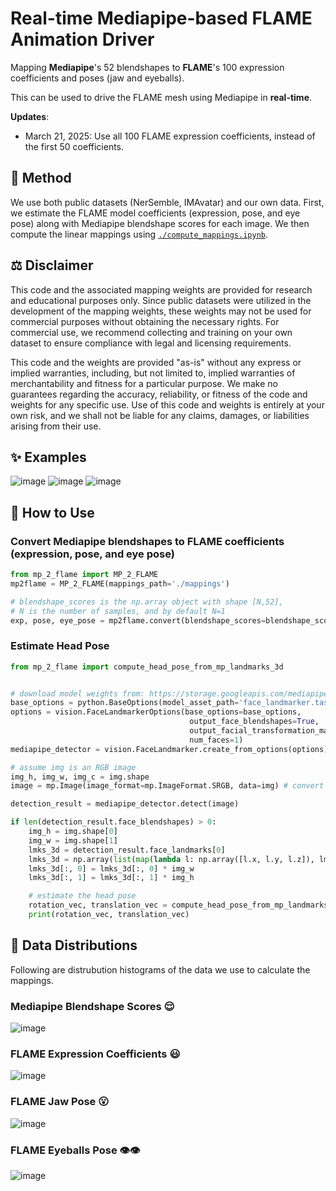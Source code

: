 # Real-time Mediapipe-based FLAME Animation Driver

Mapping **Mediapipe**'s 52 blendshapes to **FLAME**'s 100 expression coefficients and poses (jaw and eyeballs).

This can be used to drive the FLAME mesh using Mediapipe in **real-time**.

**Updates**:
- March 21, 2025: Use all 100 FLAME expression coefficients, instead of the first 50 coefficients. 


## 🔑 Method

We use both public datasets (NerSemble, IMAvatar) and our own data. First, we estimate the FLAME model coefficients (expression, pose, and eye pose) along with Mediapipe blendshape scores for each image. We then compute the linear mappings using [```./compute_mappings.ipynb```](./compute_mappings.ipynb).


## ⚖️ Disclaimer

This code and the associated mapping weights are provided for research and educational purposes only. Since public datasets were utilized in the development of the mapping weights, these weights may not be used for commercial purposes without obtaining the necessary rights. For commercial use, we recommend collecting and training on your own dataset to ensure compliance with legal and licensing requirements.

This code and the weights are provided "as-is" without any express or implied warranties, including, but not limited to, implied warranties of merchantability and fitness for a particular purpose. We make no guarantees regarding the accuracy, reliability, or fitness of the code and weights for any specific use. Use of this code and weights is entirely at your own risk, and we shall not be liable for any claims, damages, or liabilities arising from their use.



## ✨ Examples

![image](./assets/flame_animation_1.gif)
![image](./assets/flame_animation_2.gif)
![image](./assets/flame_animation_3.gif)



## 🧸 How to Use

### Convert Mediapipe blendshapes to FLAME coefficients (expression, pose, and eye pose)
```python
from mp_2_flame import MP_2_FLAME
mp2flame = MP_2_FLAME(mappings_path='./mappings')

# blendshape_scores is the np.array object with shape [N,52],
# N is the number of samples, and by default N=1
exp, pose, eye_pose = mp2flame.convert(blendshape_scores=blendshape_scores)
```

### Estimate Head Pose
```python
from mp_2_flame import compute_head_pose_from_mp_landmarks_3d


# download model weights from: https://storage.googleapis.com/mediapipe-models/face_landmarker/face_landmarker/float16/1/face_landmarker.task
base_options = python.BaseOptions(model_asset_path='face_landmarker.task')
options = vision.FaceLandmarkerOptions(base_options=base_options,
                                        output_face_blendshapes=True,
                                        output_facial_transformation_matrixes=True,
                                        num_faces=1)
mediapipe_detector = vision.FaceLandmarker.create_from_options(options)

# assume img is an RGB image
img_h, img_w, img_c = img.shape
image = mp.Image(image_format=mp.ImageFormat.SRGB, data=img) # convert numpy image to Mediapipe Image

detection_result = mediapipe_detector.detect(image)

if len(detection_result.face_blendshapes) > 0:
    img_h = img.shape[0]
    img_w = img.shape[1]
    lmks_3d = detection_result.face_landmarks[0]
    lmks_3d = np.array(list(map(lambda l: np.array([l.x, l.y, l.z]), lmks_3d))) # [478, 3]
    lmks_3d[:, 0] = lmks_3d[:, 0] * img_w
    lmks_3d[:, 1] = lmks_3d[:, 1] * img_h

    # estimate the head pose
    rotation_vec, translation_vec = compute_head_pose_from_mp_landmarks_3d(face_landmarks=lmks_3d, img_h=img_h, img_w=img_w)
    print(rotation_vec, translation_vec)

```








## 🥕 Data Distributions

Following are distrubution histograms of the data we use to calculate the mappings.

### Mediapipe Blendshape Scores 😌

![image](./assets/distribution_blendshape_scores.png)

### FLAME Expression Coefficients 😃

![image](./assets/distribution_flame_expression_coefficients.png)

### FLAME Jaw Pose 😮

![image](./assets/distribution_flame_jaw_pose_distribution.png)

### FLAME Eyeballs Pose 👁️👁️

![image](./assets/distribution_flame_eye_pose_distribution.png)


